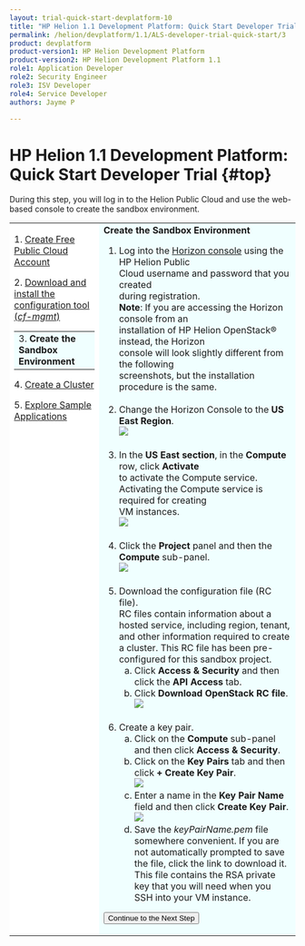```yaml
---
layout: trial-quick-start-devplatform-10
title: "HP Helion 1.1 Development Platform: Quick Start Developer Trial Step 3"
permalink: /helion/devplatform/1.1/ALS-developer-trial-quick-start/3
product: devplatform
product-version1: HP Helion Development Platform
product-version2: HP Helion Development Platform 1.1
role1: Application Developer
role2: Security Engineer
role3: ISV Developer 
role4: Service Developer
authors: Jayme P

---
```

<!--PUBLISHED-->

<script>
function PageRefresh {
onLoad="window.refresh"
}
PageRefresh();
</script>

# HP Helion 1.1 Development Platform: Quick Start Developer Trial {#top}

During this step, you will log in to the Helion Public Cloud and use the web-based console to create the sandbox environment.


<table style="background-color: #FFF; vertical-align:top;">
<tr style="padding: 0;">
<td style="vertical-align:top;"><p>
1. <a href="http://docs.hpcloud.com/helion/devplatform/1.1/ALS-developer-trial-quick-start/">Create Free Public Cloud Account</a> </p><p>
2. <a href="http://docs.hpcloud.com/helion/devplatform/1.1/ALS-developer-trial-quick-start/2">Download and install the configuration tool (<i>cf-mgmt</i>)</a></p>
  <table border="0" style="background-color: #FFF; height: 100%;">
   <tr>
   <td style="background-color: #F0FFFF;">
    3. <b>Create the Sandbox Environment</b>
   </td>
   </tr>
   </table>
<p>
4. <a href="http://docs.hpcloud.com/helion/devplatform/1.1/ALS-developer-trial-quick-start/4">Create a Cluster</a>
</p><p>
5. <a href="http://docs.hpcloud.com/helion/devplatform/1.1/ALS-developer-trial-quick-start/5">Explore Sample Applications</a>
</p>

</td>

<td style="background-color: #F0FFFF; vertical-align: top;"><b>Create the Sandbox Environment</b>
<p>
<ol>
<li>Log into the <a href="https://horizon.hpcloud.com/" target="_blank">Horizon console</a> using the HP Helion Public <br />Cloud username and password that you created <br /> during registration.<br /> <b>Note</b>: If you are accessing the Horizon console from an<br /> installation of HP Helion OpenStack&#174; instead, the Horizon <br />console will look slightly different from the following <br />screenshots, but the installation procedure is the same.</li><br /><li>Change the Horizon Console to the <b>US East Region</b>.<br /><img src="http://docs.hpcloud.com/content/documentation/media/quickstartA11small.png"/></li><br /><li>In the <b>US East section</b>, in the <b>Compute</b> row, click <b>Activate</b> <br />to activate the Compute service.<br />Activating the Compute service is required for creating<br /> VM instances.<br /><img src="http://docs.hpcloud.com/content/documentation/media/quickstartB11small.png"/></li><br /><li>Click the <b>Project</b> panel and then the <b>Compute</b> sub-panel.<br />
<img src="http://docs.hpcloud.com/content/documentation/media/quickstartC11.png"/></li><br /><li>
Download the configuration file (RC file).<br />
RC files contain information about a hosted service, including region, tenant, and other information required to create a cluster. This RC file has been pre-configured for this sandbox project.<br /><ol type="a"><li>Click <b>Access & Security</b> and then click the <b>API Access</b> tab.</li><li>
Click <b>Download OpenStack RC file</b>.<br /><img src="http://docs.hpcloud.com/content/documentation/media/quickstartDownloadRCFile_small.png"/></li></ol><br />
<li>Create a key pair.<br /><ol type="a">
<li>Click on the <b>Compute</b> sub-panel and then click <b>Access & Security</b>.</li>
<li>Click on the <b>Key Pairs</b> tab and then click <b>+ Create Key Pair</b>.<br /><img src="http://docs.hpcloud.com/content/documentation/media/quickstartE11_small.png"/></li>
<li>Enter a name in the <b>Key Pair Name</b> field and then click <b>Create Key Pair</b>.<br /><img src="http://docs.hpcloud.com/content/documentation/media/quickstartkeypair_small.png"/><br /></li>
<li>Save the <i>keyPairName.pem</i> file somewhere convenient. If you are not automatically prompted to save the file, click the link to download it. This file contains the RSA private key that you will need when you SSH into your VM instance.</li></ol>
</li></ol>
</ol>
<p><form action="http://docs.hpcloud.com/helion/devplatform/1.1/ALS-developer-trial-quick-start/4" method="get">
    <input type="submit" value="Continue to the Next Step" 
         name="Submit" id="frm1_submit" />
</form></p>
</td>
</tr>
</table>